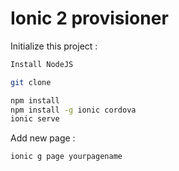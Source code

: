 # Ionic 2 provisioner

Initialize this project :
```bash
Install NodeJS

git clone

npm install
npm install -g ionic cordova
ionic serve

```
Add new page :
```bash
ionic g page yourpagename

``` 